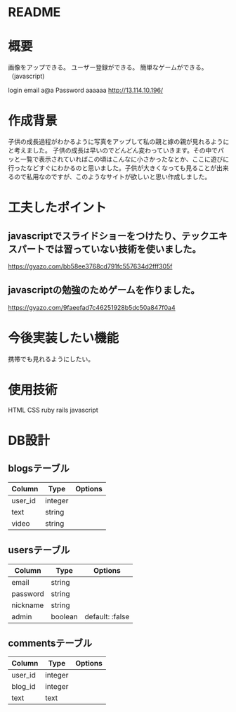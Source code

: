 # README


# 概要
画像をアップできる。
ユーザー登録ができる。
簡単なゲームができる。（javascript)

login
email a@a
Password aaaaaa
http://13.114.10.196/


# 作成背景
子供の成長過程がわかるように写真をアップして私の親と嫁の親が見れるようにと考えました。
子供の成長は早いのでどんどん変わっていきます。その中でパッと一覧で表示されていればこの頃はこんなに小さかったなとか、ここに遊びに行ったなどすぐにわかるのと思いました。子供が大きくなっても見ることが出来るので私用なのですが、このようなサイトが欲しいと思い作成しました。

# 工夫したポイント
## javascriptでスライドショーをつけたり、テックエキスパートでは習っていない技術を使いました。
https://gyazo.com/bb58ee3768cd791fc557634d2fff305f
## javascriptの勉強のためゲームを作りました。
https://gyazo.com/9faeefad7c46251928b5dc50a847f0a4


# 今後実装したい機能
携帯でも見れるようにしたい。

# 使用技術
HTML CSS ruby rails javascript

# DB設計

## blogsテーブル
|Column|Type|Options|
|------|----|-------|
|user_id|integer|
|text|string|
|video|string||

## usersテーブル
|Column|Type|Options|
|------|----|-------|
|email|string|
|password|string|
|nickname|string|
|admin|boolean|default: :false|

## commentsテーブル
|Column|Type|Options|
|------|----|-------|
|user_id|integer|
|blog_id|integer|
|text|text|




